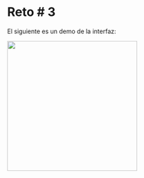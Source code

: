 # Reto # 3

El siguiente es un demo de la interfaz:

<img src="https://github.com/AriMangata/reto3/blob/main/chat/Aplicaci%C3%B3n-Chat-Google-Chrome-2022-12-01-22-00-30_Trim.gif" width="300" />
